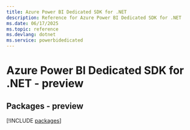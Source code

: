 ```yaml
---
title: Azure Power BI Dedicated SDK for .NET
description: Reference for Azure Power BI Dedicated SDK for .NET
ms.date: 06/17/2025
ms.topic: reference
ms.devlang: dotnet
ms.service: powerbidedicated
---
```

# Azure Power BI Dedicated SDK for .NET - preview
## Packages - preview
[!INCLUDE [packages](power-bi-dedicated-index.md)]